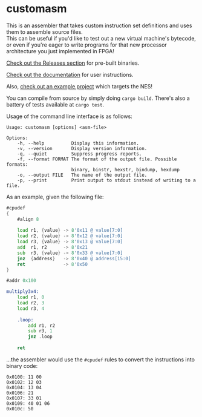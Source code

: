 # customasm
This is an assembler that takes custom instruction set definitions
and uses them to assemble source files.  
This can be useful if you'd like to test out a new virtual machine's bytecode,
or even if you're eager to write programs for that new processor architecture 
you just implemented in FPGA!

[Check out the Releases section](https://github.com/hlorenzi/customasm/releases) 
for pre-built binaries.  

[Check out the documentation](/doc/index.md) for user instructions.

Also, [check out an example project](/examples/nes/) which targets the NES!

You can compile from source by simply doing `cargo build`. There's also a
battery of tests available at `cargo test`.

Usage of the command line interface is as follows:

```
Usage: customasm [options] <asm-file>

Options:
    -h, --help          Display this information.
    -v, --version       Display version information.
    -q, --quiet         Suppress progress reports.
    -f, --format FORMAT The format of the output file. Possible formats:
                        binary, binstr, hexstr, bindump, hexdump
    -o, --output FILE   The name of the output file.
    -p, --print         Print output to stdout instead of writing to a file.
```

As an example, given the following file:

```asm
#cpudef
{
    #align 8
    
    load r1, {value} -> 8'0x11 @ value[7:0]
    load r2, {value} -> 8'0x12 @ value[7:0]
    load r3, {value} -> 8'0x13 @ value[7:0]
    add  r1, r2      -> 8'0x21
    sub  r3, {value} -> 8'0x33 @ value[7:0]
    jnz  {address}   -> 8'0x40 @ address[15:0]
    ret              -> 8'0x50
}

#addr 0x100

multiply3x4:
    load r1, 0
    load r2, 3
    load r3, 4
    
    .loop:
        add r1, r2
        sub r3, 1
        jnz .loop
    
    ret
```

...the assembler would use the `#cpudef` rules to convert the instructions into binary code:

```
0x0100: 11 00
0x0102: 12 03
0x0104: 13 04
0x0106: 21
0x0107: 33 01
0x0109: 40 01 06
0x010c: 50
```
